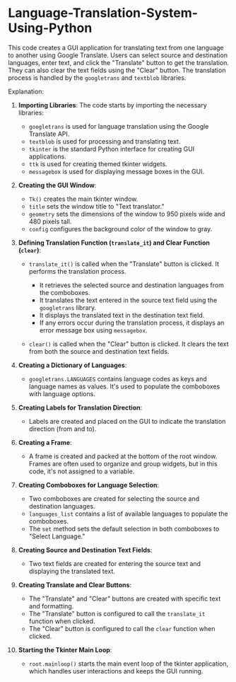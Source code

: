 # Language-Translation-System-Using-Python
This code creates a GUI application for translating text from one language to another using Google Translate. Users can select source and destination languages, enter text, and click the "Translate" button to get the translation. They can also clear the text fields using the "Clear" button. The translation process is handled by the `googletrans` and `textblob` libraries.

Explanation:

1. **Importing Libraries**: The code starts by importing the necessary libraries:

    - `googletrans` is used for language translation using the Google Translate API.
    - `textblob` is used for processing and translating text.
    - `tkinter` is the standard Python interface for creating GUI applications.
    - `ttk` is used for creating themed tkinter widgets.
    - `messagebox` is used for displaying message boxes in the GUI.

2. **Creating the GUI Window**:
    - `Tk()` creates the main tkinter window.
    - `title` sets the window title to "Text translator."
    - `geometry` sets the dimensions of the window to 950 pixels wide and 480 pixels tall.
    - `config` configures the background color of the window to gray.

3. **Defining Translation Function (`translate_it`) and Clear Function (`clear`)**:
    - `translate_it()` is called when the "Translate" button is clicked. It performs the translation process.
        - It retrieves the selected source and destination languages from the comboboxes.
        - It translates the text entered in the source text field using the `googletrans` library.
        - It displays the translated text in the destination text field.
        - If any errors occur during the translation process, it displays an error message box using `messagebox`.

    - `clear()` is called when the "Clear" button is clicked. It clears the text from both the source and destination text fields.

4. **Creating a Dictionary of Languages**:
    - `googletrans.LANGUAGES` contains language codes as keys and language names as values. It's used to populate the comboboxes with language options.

5. **Creating Labels for Translation Direction**:
    - Labels are created and placed on the GUI to indicate the translation direction (from and to).

6. **Creating a Frame**:
    - A frame is created and packed at the bottom of the root window. Frames are often used to organize and group widgets, but in this code, it's not assigned to a variable.

7. **Creating Comboboxes for Language Selection**:
    - Two comboboxes are created for selecting the source and destination languages.
    - `languages_list` contains a list of available languages to populate the comboboxes.
    - The `set` method sets the default selection in both comboboxes to "Select Language."

8. **Creating Source and Destination Text Fields**:
    - Two text fields are created for entering the source text and displaying the translated text.

9. **Creating Translate and Clear Buttons**:
    - The "Translate" and "Clear" buttons are created with specific text and formatting.
    - The "Translate" button is configured to call the `translate_it` function when clicked.
    - The "Clear" button is configured to call the `clear` function when clicked.

10. **Starting the Tkinter Main Loop**:
    - `root.mainloop()` starts the main event loop of the tkinter application, which handles user interactions and keeps the GUI running.



